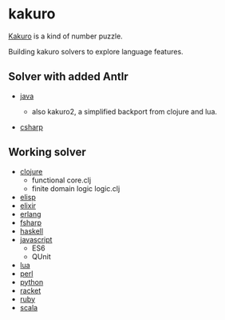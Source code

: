 # kakuro

[Kakuro](https://en.wikipedia.org/wiki/Kakuro) is a kind of number puzzle.

Building kakuro solvers to explore language features.

## Solver with added Antlr
* [java](https://github.com/gavilancomun/kakuro-java)
    * also kakuro2, a simplified backport from clojure and lua.

* [csharp](https://github.com/gavilancomun/kakuro-csharp)

## Working solver
* [clojure](https://github.com/gavilancomun/kakuro-clojure)
    * functional core.clj
    * finite domain logic logic.clj
* [elisp](https://github.com/gavilancomun/kakuro-elisp)
* [elixir](https://github.com/gavilancomun/kakuro-elixir)
* [erlang](https://github.com/gavilancomun/kakuro-erlang)
* [fsharp](https://github.com/gavilancomun/kakuro-fsharp)
* [haskell](https://github.com/gavilancomun/kakuro-haskell)
* [javascript](https://github.com/gavilancomun/kakuro-js)
    * ES6
    * QUnit
* [lua](https://github.com/gavilancomun/kakuro-lua)
* [perl](https://github.com/gavilancomun/kakuro-perl)
* [python](https://github.com/gavilancomun/kakuro-python3)
* [racket](https://github.com/gavilancomun/kakuro-racket)
* [ruby](https://github.com/gavilancomun/kakuro-ruby)
* [scala](https://github.com/gavilancomun/kakuro-scala)

